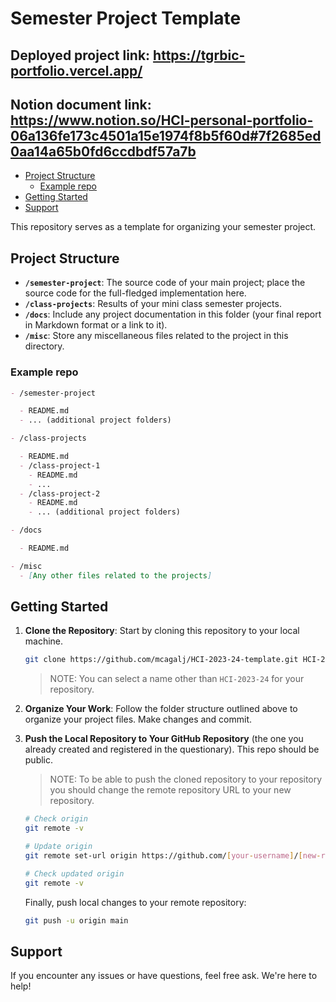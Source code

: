 ﻿# Semester Project Template <!-- omit in toc -->

## Deployed project link: https://tgrbic-portfolio.vercel.app/

## Notion document link: https://www.notion.so/HCI-personal-portfolio-06a136fe173c4501a15e1974f8b5f60d#7f2685ed0aa14a65b0fd6ccdbdf57a7b

- [Project Structure](#project-structure)
  - [Example repo](#example-repo)
- [Getting Started](#getting-started)
- [Support](#support)

This repository serves as a template for organizing your semester project.

## Project Structure

- **`/semester-project`**: The source code of your main project; place the source code for the full-fledged implementation here.
- **`/class-projects`**: Results of your mini class semester projects.
- **`/docs`**: Include any project documentation in this folder (your final report in Markdown format or a link to it).
- **`/misc`**: Store any miscellaneous files related to the project in this directory.

### Example repo

```markdown
- /semester-project

  - README.md
  - ... (additional project folders)

- /class-projects

  - README.md
  - /class-project-1
    - README.md
    - ...
  - /class-project-2
    - README.md
    - ... (additional project folders)

- /docs

  - README.md

- /misc
  - [Any other files related to the projects]
```

## Getting Started

1. **Clone the Repository**: Start by cloning this repository to your local machine.

   ```bash
   git clone https://github.com/mcagalj/HCI-2023-24-template.git HCI-2023-24
   ```

   > NOTE: You can select a name other than `HCI-2023-24` for your repository.

2. **Organize Your Work**: Follow the folder structure outlined above to organize your project files. Make changes and commit.

3. **Push the Local Repository to Your GitHub Repository** (the one you already created and registered in the questionary). This repo should be public.

   > NOTE: To be able to push the cloned repository to your repository you should change the remote repository URL to your new repository.

   ```bash
   # Check origin
   git remote -v

   # Update origin
   git remote set-url origin https://github.com/[your-username]/[new-repository-name].git

   # Check updated origin
   git remote -v
   ```

   Finally, push local changes to your remote repository:

   ```bash
   git push -u origin main
   ```

## Support

If you encounter any issues or have questions, feel free ask. We're here to help!
